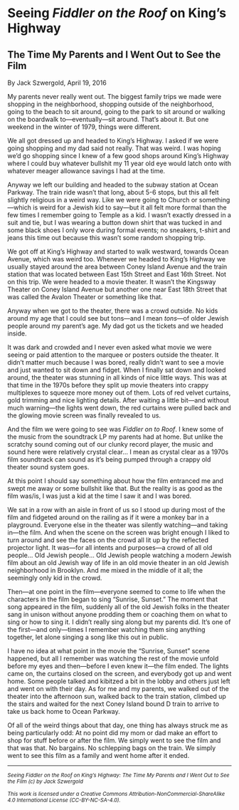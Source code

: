 # Seeing *Fiddler on the Roof* on King’s Highway
## The Time My Parents and I Went Out to See the Film

By Jack Szwergold, April 19, 2016

My parents never really went out. The biggest family trips we made were shopping in the neighborhood, shopping outside of the neighborhood, going to the beach to sit around, going to the park to sit around or walking on the boardwalk to—eventually—sit around. That’s about it. But one weekend in the winter of 1979, things were different.

We all got dressed up and headed to King’s Highway. I asked if we were going shopping and my dad said not really. That was weird. I was hoping we’d go shopping since I knew of a few good shops around King’s Highway where I could buy whatever bullshit my 11 year old eye would latch onto with whatever meager allowance savings I had at the time.

Anyway we left our building and headed to the subway station at Ocean Parkway. The train ride wasn’t that long, about 5-6 stops, but this all felt slightly religious in a weird way. Like we were going to Church or something—which is weird for a Jewish kid to say—but it all felt more formal than the few times I remember going to Temple as a kid. I wasn’t exactly dressed in a suit and tie, but I was wearing a button down shirt that was tucked in and some black shoes I only wore during formal events; no sneakers, t-shirt and jeans this time out because this wasn’t some random shopping trip.

We got off at King’s Highway and started to walk westward, towards Ocean Avenue, which was weird too. Whenever we headed to King’s Highway we usually stayed around the area between Coney Island Avenue and the train station that was located between East 15th Street and East 16th Street. Not on this trip. We were headed to a movie theater. It wasn’t the Kingsway Theater on Coney Island Avenue but another one near East 18th Street that was called the Avalon Theater or something like that.

Anyway when we got to the theater, there was a crowd outside. No kids around my age that I could see but tons—and I mean *tons*—of older Jewish people around my parent’s age. My dad got us the tickets and we headed inside.

It was dark and crowded and I never even asked what movie we were seeing or paid attention to the marquee or posters outside the theater. It didn’t matter much because I was bored, really didn’t want to see a movie and just wanted to sit down and fidget. When I finally sat down and looked around, the theater was stunning in all kinds of nice little ways. This was at that time in the 1970s before they split up movie theaters into crappy multiplexes to squeeze more money out of them. Lots of red velvet curtains, gold trimming and nice lighting details. After waiting a little bit—and without much warning—the lights went down, the red curtains were pulled back and the glowing movie screen was finally revealed to us.

And the film we were going to see was *Fiddler on to Roof*. I knew some of the music from the soundtrack LP my parents had at home. But unlike the scratchy sound coming out of our clunky record player, the music and sound here were relatively crystal clear… I mean as crystal clear as a 1970s film soundtrack can sound as it’s being pumped through a crappy old theater sound system goes.

At this point I should say something about how the film entranced me and swept me away or some bullshit like that. But the reality is as good as the film was/is, I was just a kid at the time I saw it and I was bored.

We sat in a row with an aisle in front of us so I stood up during most of the film and fidgeted around on the railing as if it were a monkey bar in a playground. Everyone else in the theater was silently watching—and taking in—the film. And when the scene on the screen was bright enough I liked to turn around and see the faces on the crowd all lit up by the reflected projector light. It was—for all intents and purposes—a crowd of all old people… Old Jewish people… Old Jewish people watching a modern Jewish film about an old Jewish way of life in an old movie theater in an old Jewish neighborhood in Brooklyn. And me mixed in the middle of it all; the seemingly only kid in the crowd.

Then—at one point in the film—everyone seemed to come to life when the characters in the film began to sing “Sunrise, Sunset.” The moment that song appeared in the film, suddenly all of the old Jewish folks in the theater sang in unison without anyone prodding them or coaching them on what to sing or how to sing it. I didn’t really sing along but my parents did. It’s one of the first—and only—times I remember watching them sing anything together, let alone singing a song like this out in public.

I have no idea at what point in the movie the “Sunrise, Sunset” scene happened, but all I remember was watching the rest of the movie unfold before my eyes and then—before I even knew it—the film ended. The lights came on, the curtains closed on the screen, and everybody got up and went home. Some people talked and kibitzed a bit in the lobby and others just left and went on with their day. As for me and my parents, we walked out of the theater into the afternoon sun, walked back to the train station, climbed up the stairs and waited for the next Coney Island bound D train to arrive to take us back home to Ocean Parkway.

Of all of the weird things about that day, one thing has always struck me as being particularly odd: At no point did my mom or dad make an effort to shop for stuff before or after the film. We simply went to see the film and that was that. No bargains. No schlepping bags on the train. We simply went to see this film as a family and went home after it ended.

***

<sup>*Seeing Fiddler on the Roof on King’s Highway: The Time My Parents and I Went Out to See the Film (c) by Jack Szwergold*</sup>

<sup>*This work is licensed under a Creative Commons Attribution-NonCommercial-ShareAlike 4.0 International License (CC-BY-NC-SA-4.0).*</sup>